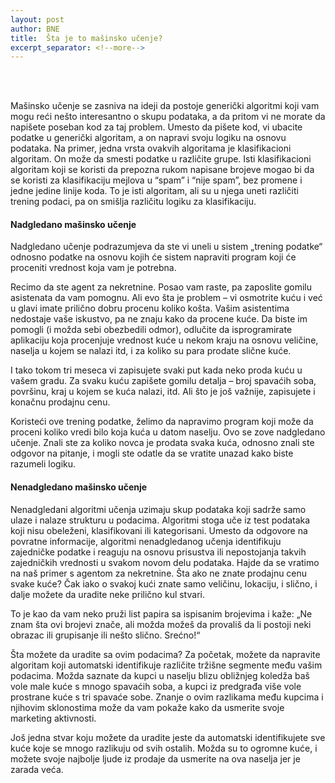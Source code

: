 ```yaml
---
layout: post
author: BNE
title:  Šta je to mašinsko učenje?
excerpt_separator: <!--more-->
---
```


<br><br>

Mašinsko učenje se zasniva na ideji da postoje generički algoritmi koji vam mogu reći nešto interesantno o skupu podataka, a da pritom vi ne morate da napišete poseban kod za taj problem. Umesto da pišete kod, vi ubacite podatke u generički algoritam, a on napravi svoju logiku na osnovu podataka. Na primer, jedna vrsta ovakvih algoritama je klasifikacioni algoritam. On može da smesti podatke u različite grupe. Isti klasifikacioni algoritam koji se koristi da prepozna rukom napisane brojeve mogao bi da se koristi za klasifikaciju mejlova u “spam” i “nije spam”, bez promene i jedne jedine linije koda. To je isti algoritam, ali su u njega uneti različiti trening podaci, pa on smišlja različitu logiku za  klasifikaciju.

#### Nadgledano mašinsko učenje

Nadgledano učenje podrazumjeva da ste vi uneli u sistem „trening podatke“ odnosno podatke na osnovu kojih će sistem napraviti program koji će proceniti vrednost koja vam je potrebna.

Recimo da ste agent za nekretnine. Posao vam raste, pa zaposlite gomilu asistenata da vam pomognu. Ali evo šta je problem – vi osmotrite kuću i već u glavi imate prilično dobru procenu koliko košta. Vašim asistentima nedostaje vaše iskustvo, pa ne znaju kako da procene kuće.
Da biste im pomogli (i možda sebi obezbedili odmor), odlučite da isprogramirate aplikaciju koja procenjuje vrednost kuće u nekom kraju na osnovu veličine, naselja u kojem se nalazi itd, i za koliko su para prodate slične kuće.

I tako tokom tri meseca vi zapisujete svaki put kada neko proda kuću u vašem gradu. Za svaku kuću zapišete gomilu detalja – broj spavaćih soba, površinu, kraj u kojem se kuća nalazi, itd. Ali što je još važnije, zapisujete i konačnu prodajnu cenu.

Koristeći ove trening podatke, želimo da napravimo program koji može da proceni koliko vredi bilo koja kuća u datom naselju. Ovo se zove nadgledano učenje. Znali ste za koliko novca je prodata svaka kuća, odnosno znali ste odgovor na pitanje, i mogli ste odatle da se vratite unazad kako biste razumeli logiku.

#### Nenadgledano mašinsko učenje
Nenadgledani algoritmi učenja uzimaju skup podataka koji sadrže samo ulaze i nalaze strukturu u podacima. Algoritmi stoga uče iz test podataka koji nisu obeleženi, klasifikovani ili kategorisani. Umesto da odgovore na povratne informacije, algoritmi nenadgledanog učenja identifikuju zajedničke podatke i reaguju na osnovu prisustva ili nepostojanja takvih zajedničkih vrednosti u svakom novom delu podataka.
Hajde da se vratimo na naš primer s agentom za nekretnine. Šta ako ne znate prodajnu cenu svake kuće? Čak iako o svakoj kući znate samo veličinu, lokaciju, i slično, i dalje možete da uradite neke prilično kul stvari.

To je kao da vam neko pruži list papira sa ispisanim brojevima i kaže: „Ne znam šta ovi brojevi znače, ali možda možeš da provališ da li postoji neki obrazac ili grupisanje ili nešto slično. Srećno!“

Šta možete da uradite sa ovim podacima? Za početak, možete da napravite algoritam koji automatski identifikuje različite tržišne segmente među vašim podacima. Možda saznate da kupci u naselju blizu obližnjeg koledža baš vole male kuće s mnogo spavaćih soba, a kupci iz predgrađa više vole prostrane kuće s tri spavaće sobe. Znanje o ovim razlikama među kupcima i njihovim sklonostima može da vam pokaže kako da usmerite svoje marketing aktivnosti.

Još jedna stvar koju možete da uradite jeste da automatski identifikujete sve kuće koje se mnogo razlikuju od svih ostalih. Možda su to ogromne kuće, i možete svoje najbolje ljude iz prodaje da usmerite na ova naselja jer je zarada veća.
